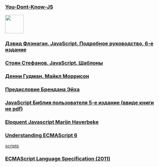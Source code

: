 
<p>
<a href="https://github.com/hadson19/You-Dont-Know-JS">
<h3> You-Dont-Know-JS </h3>
<img src="https://github.com/hadson19/You-Dont-Know-JS/raw/master/async%20&%20performance/cover.jpg"  height="60" />
</a>
</p>

<p>
<a href="#">
<h3>Дэвид Флэнаган. JavaScript. Подробное руководство, 6-е издание</h3>
</a>
</p>

<p>
<a href="#">
 <h3>Стоян Стефанов. JavaScript. Шаблоны</h3>
</a>
</p>


<p>
<a href="#">
 <h3>Денни Гудман, Майкл Моррисон</h3>
</a>
</p>

<p>
<a href="#">
 <h3>Предисловие Брендана Эйха</h3>
</a>
</p>

<p>
<a href="#">
 <h3>JavaScript Библия пользователя 5-е издание (ввиде книги не pdf)</h3>
</a>
</p>
 

<p>
<a href="#">
 <h3>Eloquent Javascript
 Marijn Haverbeke</h3>
</a>
</p>

<p>
<a href="#">
 <h3>Understanding ECMAScript 6</h3>
</a> <a href="https://github.com/nzakas/understandinges6"> scripts </a>
</p>

<p>
<a href="http://www.ecma-international.org/publications/files/ECMA-ST/Ecma-262.pdf">
 <h3>ECMAScript Language Specification (2011)</h3>
</a>
</p>



